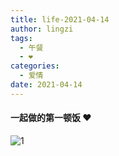 ```yaml
---
title: life-2021-04-14
author: lingzi
tags:
  - 午餐
  - ❤️
categories:
  - 爱情
date: 2021-04-14
---
```


#### 一起做的第一顿饭 ❤️

![1](./1.jpg)